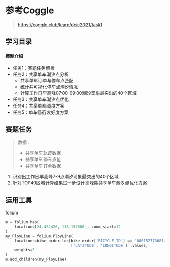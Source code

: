 # 参考Coggle
>   https://coggle.club/learn/dcic2021/task1
## 学习目录
#### 赛题介绍
- 任务1：赛题任务解析
- 任务2：共享单车潮汐点分析
  - 共享单车订单与停车点匹配  
  - 统计并可视化停车点潮汐情况  
  - 计算工作日早高峰07:00-09:00潮汐现象最突出的40个区域  
- 任务3：共享单车潮汐点优化
- 任务4：共享单车调度方案
- 任务5：单车畅行友好度方案

## 赛题任务
>  数据：
> - 共享单车轨迹数据
> - 共享单车停车点位
> - 共享单车订单数据
1. 识别出工作日早高峰7-9点潮汐现象最突出的40个区域  
2. 针对TOP40区域计算结果进一步设计高峰期共享单车潮汐点优化方案  


## 运用工具
folium
```python
m = folium.Map(
    location=[24.482426, 118.157606], zoom_start=12
)
my_PloyLine = folium.PloyLine(
    locations=bike_order.loc[bike_order['BICYCLE_ID'] == '000152773681a23a7f2d9af8e8902703',
                             ['LATITUDE', 'LONGITUDE']].values,
    weights=5
)
m.add_children(my_PloyLine)
```
